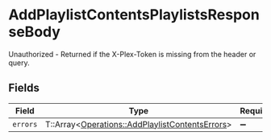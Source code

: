 # AddPlaylistContentsPlaylistsResponseBody

Unauthorized - Returned if the X-Plex-Token is missing from the header or query.


## Fields

| Field                                                                                                   | Type                                                                                                    | Required                                                                                                | Description                                                                                             |
| ------------------------------------------------------------------------------------------------------- | ------------------------------------------------------------------------------------------------------- | ------------------------------------------------------------------------------------------------------- | ------------------------------------------------------------------------------------------------------- |
| `errors`                                                                                                | T::Array<[Operations::AddPlaylistContentsErrors](../../models/operations/addplaylistcontentserrors.md)> | :heavy_minus_sign:                                                                                      | N/A                                                                                                     |